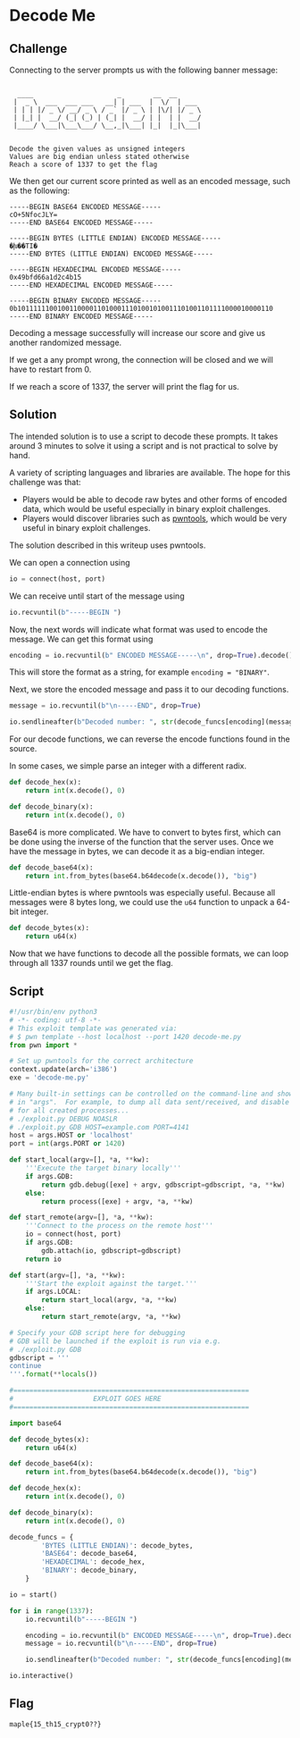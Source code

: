 # Decode Me

## Challenge

Connecting to the server prompts us with the following banner message:

```

  ____                     _        __  __      
 |  _ \  ___  ___ ___   __| | ___  |  \/  | ___ 
 | | | |/ _ \/ __/ _ \ / _` |/ _ \ | |\/| |/ _ \
 | |_| |  __/ (_| (_) | (_| |  __/ | |  | |  __/
 |____/ \___|\___\___/ \__,_|\___| |_|  |_|\___|


Decode the given values as unsigned integers
Values are big endian unless stated otherwise
Reach a score of 1337 to get the flag
```

We then get our current score printed as well as an encoded message, such as the following:

```
-----BEGIN BASE64 ENCODED MESSAGE-----
cO+5NfocJLY=
-----END BASE64 ENCODED MESSAGE-----
```

```
-----BEGIN BYTES (LITTLE ENDIAN) ENCODED MESSAGE-----
�խ��TI�
-----END BYTES (LITTLE ENDIAN) ENCODED MESSAGE-----
```

```
-----BEGIN HEXADECIMAL ENCODED MESSAGE-----
0x49bfd66a1d2c4b15
-----END HEXADECIMAL ENCODED MESSAGE-----
```

```
-----BEGIN BINARY ENCODED MESSAGE-----
0b1011111100100110000110100011101001010011101001101111000010000110
-----END BINARY ENCODED MESSAGE-----
```

Decoding a message successfully will increase our score and give us another randomized message.

If we get a any prompt wrong, the connection will be closed and we will have to restart from 0.

If we reach a score of 1337, the server will print the flag for us.

## Solution

The intended solution is to use a script to decode these prompts.
It takes around 3 minutes to solve it using a script and is not practical to solve by hand.

A variety of scripting languages and libraries are available.
The hope for this challenge was that:

- Players would be able to decode raw bytes and other forms of encoded data,
which would be useful especially in binary exploit challenges.
- Players would discover libraries such as [pwntools](https://github.com/Gallopsled/pwntools),
which would be very useful in binary exploit challenges.

The solution described in this writeup uses pwntools.

We can open a connection using

```py
io = connect(host, port)
```

We can receive until start of the message using

```py
io.recvuntil(b"-----BEGIN ")
```

Now, the next words will indicate what format was used to encode the message.
We can get this format using

```py
encoding = io.recvuntil(b" ENCODED MESSAGE-----\n", drop=True).decode()
```

This will store the format as a string, for example `encoding = "BINARY"`.

Next, we store the encoded message and pass it to our decoding functions.

```py
message = io.recvuntil(b"\n-----END", drop=True)

io.sendlineafter(b"Decoded number: ", str(decode_funcs[encoding](message)).encode())
```

For our decode functions, we can reverse the encode functions found in the source.

In some cases, we simple parse an integer with a different radix.

```py
def decode_hex(x):
    return int(x.decode(), 0)

def decode_binary(x):
    return int(x.decode(), 0)
```

Base64 is more complicated.
We have to convert to bytes first, which can be done using the inverse of the function that the server uses.
Once we have the message in bytes, we can decode it as a big-endian integer.

```py
def decode_base64(x):
    return int.from_bytes(base64.b64decode(x.decode()), "big")
```

Little-endian bytes is where pwntools was especially useful.
Because all messages were 8 bytes long, we could use the `u64` function to unpack a 64-bit integer.

```py
def decode_bytes(x):
    return u64(x)
```

Now that we have functions to decode all the possible formats, we can loop through all 1337 rounds until we get the flag.

## Script

```py
#!/usr/bin/env python3
# -*- coding: utf-8 -*-
# This exploit template was generated via:
# $ pwn template --host localhost --port 1420 decode-me.py
from pwn import *

# Set up pwntools for the correct architecture
context.update(arch='i386')
exe = 'decode-me.py'

# Many built-in settings can be controlled on the command-line and show up
# in "args".  For example, to dump all data sent/received, and disable ASLR
# for all created processes...
# ./exploit.py DEBUG NOASLR
# ./exploit.py GDB HOST=example.com PORT=4141
host = args.HOST or 'localhost'
port = int(args.PORT or 1420)

def start_local(argv=[], *a, **kw):
    '''Execute the target binary locally'''
    if args.GDB:
        return gdb.debug([exe] + argv, gdbscript=gdbscript, *a, **kw)
    else:
        return process([exe] + argv, *a, **kw)

def start_remote(argv=[], *a, **kw):
    '''Connect to the process on the remote host'''
    io = connect(host, port)
    if args.GDB:
        gdb.attach(io, gdbscript=gdbscript)
    return io

def start(argv=[], *a, **kw):
    '''Start the exploit against the target.'''
    if args.LOCAL:
        return start_local(argv, *a, **kw)
    else:
        return start_remote(argv, *a, **kw)

# Specify your GDB script here for debugging
# GDB will be launched if the exploit is run via e.g.
# ./exploit.py GDB
gdbscript = '''
continue
'''.format(**locals())

#===========================================================
#                    EXPLOIT GOES HERE
#===========================================================

import base64

def decode_bytes(x):
    return u64(x)

def decode_base64(x):
    return int.from_bytes(base64.b64decode(x.decode()), "big")

def decode_hex(x):
    return int(x.decode(), 0)

def decode_binary(x):
    return int(x.decode(), 0)

decode_funcs = {
        'BYTES (LITTLE ENDIAN)': decode_bytes,
        'BASE64': decode_base64,
        'HEXADECIMAL': decode_hex,
        'BINARY': decode_binary,
    }

io = start()

for i in range(1337):
    io.recvuntil(b"-----BEGIN ")

    encoding = io.recvuntil(b" ENCODED MESSAGE-----\n", drop=True).decode()
    message = io.recvuntil(b"\n-----END", drop=True)

    io.sendlineafter(b"Decoded number: ", str(decode_funcs[encoding](message)).encode())

io.interactive()
```

## Flag

```
maple{15_th15_crypt0??}
```
